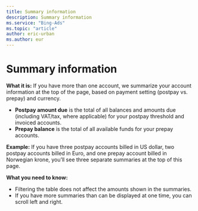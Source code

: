 ```yaml
---
title: Summary information
description: Summary information
ms.service: "Bing-Ads"
ms.topic: "article"
author: eric-urban
ms.author: eur
---
```


# Summary information

**What it is:**     If you have more than one account, we summarize your account information at the top of the page, based on payment setting (postpay vs. prepay) and currency.
- **Postpay amount due**  is the total of all balances and amounts due (including VAT/tax, where applicable) for your postpay threshold and invoiced accounts.
- **Prepay balance**  is the total of all available funds for your prepay accounts.

**Example:** 	If you have three postpay accounts billed in US dollar, two postpay accounts billed in Euro, and one prepay account billed in Norwegian krone, you’ll see three separate summaries at the top of this page.

**What you need to know:**
- Filtering the table does not affect the amounts shown in the summaries.
- If you have more summaries than can be displayed at one time, you can scroll left and right.


